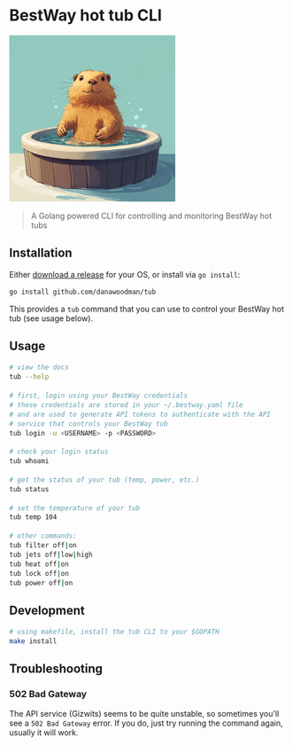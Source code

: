 # BestWay hot tub CLI

<img src="gopher-tub.png" width="300" />

> A Golang powered CLI for controlling and monitoring BestWay hot tubs

## Installation

Either [download a release](https://github.com/danawoodman/tub/releases) for your OS, or install via `go install`:

```sh
go install github.com/danawoodman/tub
```

This provides a `tub` command that you can use to control your BestWay hot tub (see usage below).

## Usage

```sh
# view the docs
tub --help

# first, login using your BestWay credentials
# these credentials are stored in your ~/.bestway.yaml file
# and are used to generate API tokens to authenticate with the API
# service that controls your BestWay tub
tub login -u <USERNAME> -p <PASSWORD>

# check your login status
tub whoami

# get the status of your tub (temp, power, etc.)
tub status

# set the temperature of your tub
tub temp 104

# other commands:
tub filter off|on
tub jets off|low|high
tub heat off|on
tub lock off|on
tub power off|on
```

## Development

```sh
# using makefile, install the tub CLI to your $GOPATH
make install
```

## Troubleshooting

### 502 Bad Gateway

The API service (Gizwits) seems to be quite unstable, so sometimes you'll see a `502 Bad Gateway` error. If you do, just try running the command again, usually it will work.
